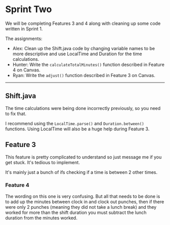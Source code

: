 # Sprint Two

We will be completing Features 3 and 4 along with cleaning up some code written in Sprint 1.

The assignments:

* Alex: Clean up the Shift.java code by changing variable names to be more descriptive and use LocalTime and Duration for the time calculations.
* Hunter: Write the `calculateTotalMinutes()` function described in Feature 4 on Canvas.
* Ryan: Write the `adjust()` function described in Feature 3 on Canvas.

___

## Shift.java

The time calculations were being done incorrectly previously, so you need to fix that.

I recommend using the `LocalTime.parse()` and `Duration.between()` functions. Using LocalTime will also be a huge help during Feature 3.

## Feature 3

This feature is pretty complicated to understand so just message me if you get stuck. It's tedious to implement.

It's mainly just a bunch of ifs checking if a time is between 2 other times.

### Feature 4

The wording on this one is very confusing. But all that needs to be done is to add up the minutes between clock in and clock out punches, then if there were only 2 punches (meaning they did not take a lunch break) and they worked for more than the shift duration you must subtract the lunch duration from the minutes worked.